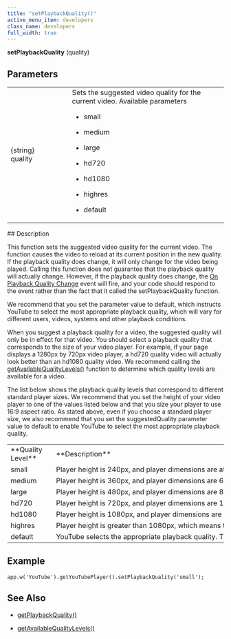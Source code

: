```yaml
---
title: "setPlaybackQuality()"
active_menu_item: developers
class_name: developers
full_width: true
---
```



**setPlaybackQuality** (quality)

## Parameters

<table>
<tr>
<td width="169">
{string} quality

</td>
<td width="17">
</td>
<td width="694">
Sets the suggested video quality for the current video. Available parameters

 - small

 - medium

 - large

 - hd720

 - hd1080

 - highres

 - default

</td>
</tr>
</table>
## Description

This function sets the suggested video quality for the current video. The function causes the video to reload at its current position in the new quality. If the playback quality does change, it will only change for the video being played. Calling this function does not guarantee that the playback quality will actually change. However, if the playback quality does change, the [On Playback Quality Change](../../../../product-guide/widget-properties-events/events/event-reference-list/general-events#playback) event will fire, and your code should respond to the event rather than the fact that it called the setPlaybackQuality function.

We recommend that you set the parameter value to default, which instructs YouTube to select the most appropriate playback quality, which will vary for different users, videos, systems and other playback conditions.

When you suggest a playback quality for a video, the suggested quality will only be in effect for that video. You should select a playback quality that corresponds to the size of your video player. For example, if your page displays a 1280px by 720px video player, a hd720 quality video will actually look better than an hd1080 quality video. We recommend calling the [getAvailableQualityLevels()](getavailablequalitylevels) function to determine which quality levels are available for a video.

The list below shows the playback quality levels that correspond to different standard player sizes. We recommend that you set the height of your video player to one of the values listed below and that you size your player to use 16:9 aspect ratio. As stated above, even if you choose a standard player size, we also recommend that you set the suggestedQuality parameter value to default to enable YouTube to select the most appropriate playback quality.

<table>
<tr>
<td width="121">
**Quality Level**

</td>
<td width="16">
</td>
<td width="1201">
**Description**

</td>
</tr>
<tr>
<td width="121">
small

</td>
<td width="16">
        
      

</td>
<td width="1201">
Player height is 240px, and player dimensions are at least 320px by 240px for 4:3 aspect ratio

</td>
</tr>
<tr>
<td width="121">
medium

</td>
<td width="16">
        
      

</td>
<td width="1201">
Player height is 360px, and player dimensions are 640px by 360px (for 16:9 aspect ratio) or 480px by 360px (for 4:3 aspect ratio).

</td>
</tr>
<tr>
<td width="121">
large

</td>
<td width="16">
        
      

</td>
<td width="1201">
Player height is 480px, and player dimensions are 853px by 480px (for 16:9 aspect ratio) or 640px by 480px (for 4:3 aspect ratio).

</td>
</tr>
<tr>
<td width="121">
hd720

</td>
<td width="16">
        
      

</td>
<td width="1201">
Player height is 720px, and player dimensions are 1280px by 720px (for 16:9 aspect ratio) or 960px by 720px (for 4:3 aspect ratio).

</td>
</tr>
<tr>
<td width="121">
hd1080

</td>
<td width="16">
        
      

</td>
<td width="1201">
Player height is 1080px, and player dimensions are 1920px by 1080px (for 16:9 aspect ratio) or 1440px by 1080px (for 4:3 aspect ratio).

</td>
</tr>
<tr>
<td width="121">
highres

</td>
<td width="16">
        
      

</td>
<td width="1201">
Player height is greater than 1080px, which means that the player's aspect ratio is greater than 1920px by 1080px.

</td>
</tr>
<tr>
<td width="121">
default

</td>
<td width="16">
        
      

</td>
<td width="1201">
YouTube selects the appropriate playback quality. This setting effectively reverts the quality level to the default state and nullifies any previous efforts to set playback quality.

</td>
</tr>
</table>

## **Example**

     
    app.w('YouTube').getYouTubePlayer().setPlaybackQuality('small');
     
     
   

## **See Also**

 - [getPlaybackQuality()](getplaybackquality)

 - [getAvailableQualityLevels()](getavailablequalitylevels)

